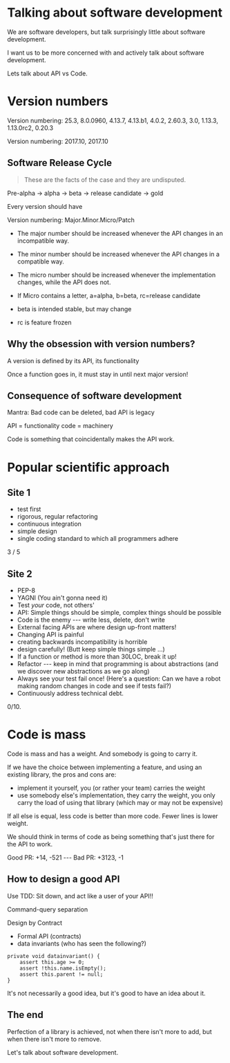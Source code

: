 # Talking about software development

We are software developers, but talk surprisingly little about software
development.

I want us to be more concerned with and actively talk about software
development.

Lets talk about API vs Code.



# Version numbers

Version numbering: 25.3, 8.0.0960, 4.13.7, 4.13.b1, 4.0.2, 2.60.3, 3.0, 1.13.3, 1.13.0rc2, 0.20.3

Version numbering: 2017.10, 2017.10


## Software Release Cycle

> These are the facts of the case and they are undisputed.

Pre-alpha -> alpha -> beta -> release candidate -> gold

Every version should have

Version numbering:  Major.Minor.Micro/Patch

* The major number should be increased whenever the API changes in an incompatible way.
* The minor number should be increased whenever the API changes in a compatible way.
* The micro number should be increased whenever the implementation changes, while the API does not.

* If Micro contains a letter, a=alpha, b=beta, rc=release candidate
 * beta is intended stable, but may change
 * rc is feature frozen


## Why the obsession with version numbers?

A version is defined by its API, its functionality

Once a function goes in, it must stay in until next major version!

## Consequence of software development

Mantra: Bad code can be deleted, bad API is legacy

API = functionality
code = machinery

Code is something that coincidentally makes the API work.




# Popular scientific approach

## Site 1

* test first
* rigorous, regular refactoring
* continuous integration
* simple design
* single coding standard to which all programmers adhere

3 / 5

## Site 2

* PEP-8
* YAGNI (You ain't gonna need it)
* Test _your_ code, not others'
* API: Simple things should be simple, complex things should be possible
* Code is the enemy --- write less, delete, don't write
* External facing APIs are where design up-front matters!
 * Changing API is painful
 * creating backwards incompatibility is horrible
 * design carefully! (Butt keep simple things simple ...)
* If a function or method is more than 30LOC, break it up!
* Refactor --- keep in mind that programming is about abstractions (and we discover new abstractions as we go along)
* Always see your test fail once!  (Here's a question: Can we have a robot making random changes in code and see if tests fail?)
* Continuously address technical debt.

0/10.




# Code is mass

Code is mass and has a weight.  And somebody is going to carry it.

If we have the choice between implementing a feature, and using an existing
library, the pros and cons are:

* implement it yourself, you (or rather your team) carries the weight
* use somebody else's implementation, they carry the weight, you only carry the load of using that library (which may or may not be expensive)

If all else is equal, less code is better than more code.  Fewer lines is lower
weight.

We should think in terms of code as being something that's just there for the
API to work.

Good PR: +14, -521 --- Bad PR: +3123, -1


## How to design a good API

Use TDD: Sit down, and act like a user of your API!!

Command-query separation


Design by Contract
* Formal API (contracts)
* data invariants (who has seen the following?)
```
private void datainvariant() {
    assert this.age >= 0;
    assert !this.name.isEmpty();
    assert this.parent != null;
}
```

It's not necessarily a good idea, but it's good to have an idea about it.


## The end

Perfection of a library is achieved, not when there isn't more to add, but when
there isn't more to remove.

Let's talk about software development.
